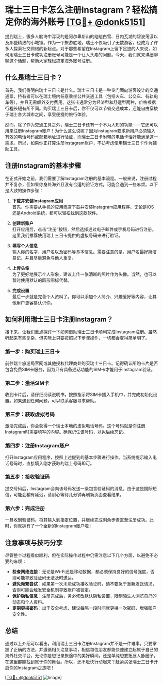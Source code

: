 # 瑞士三日卡怎么注册Instagram？轻松搞定你的海外账号 [[TG💪+ @donk5151](https://t.me/s/donk5151)]

提到瑞士，很多人脑海中浮现的是阿尔卑斯山的皑皑白雪、日内瓦湖的碧波荡漾以及那些精致的小城镇。作为一个旅游胜地，瑞士不仅吸引了无数游客，也成为了许多人探索社交网络的新起点。对于那些希望在Instagram上留下足迹的人来说，如何用瑞士三日卡成功注册账号可能是一个让人头疼的问题。今天，我们就来详细聊聊这个话题，帮助大家轻松搞定海外账号注册。

## 什么是瑞士三日卡？

首先，我们得明白瑞士三日卡是什么。瑞士三日卡是一种专门面向游客设计的交通通票，持有者可以在瑞士境内任意乘坐公共交通工具（包括火车、公交车、有轨电车等），并且无需额外支付费用。这张卡通常分为经济型和舒适型两种，价格根据行程长短有所不同。购买瑞士三日卡后，你不仅可以节省交通成本，还能自由穿梭于瑞士各大城市之间，享受便捷的旅行体验。

然而，除了作为交通工具之外，瑞士三日卡还有一个不为人知的功能——它还可以用来注册Instagram账户！为什么这么说呢？因为Instagram要求新用户必须输入有效的电话号码或邮箱地址进行验证，而瑞士三日卡附带的电话卡恰好能满足这一需求。所以，如果你正打算注册Instagram账户，不妨考虑使用瑞士三日卡作为辅助工具。

## 注册Instagram的基本步骤

在正式开始之前，我们需要了解Instagram注册的基本流程。一般来说，注册过程并不复杂，但如果你身处海外且没有合适的验证方式，可能会遇到一些麻烦。以下是大致的操作步骤：

1. **下载并安装Instagram应用**  
   首先，你需要从手机的应用商店下载并安装Instagram应用程序。无论是iOS还是Android系统，都可以轻松找到这款软件。

2. **创建新账户**  
   打开应用后，点击“注册”按钮，然后选择通过电子邮件或手机号码进行注册。这里我们推荐使用瑞士三日卡提供的虚拟号码来进行验证。

3. **填写个人信息**  
   输入你的名字、用户名以及密码等基本信息。需要注意的是，用户名最好简洁易记，并且尽量避免与他人重复。

4. **上传头像**  
   为了更好地展示个人形象，建议上传一张清晰的照片作为头像。当然，也可以暂时使用默认的圆形图标代替。

5. **完成设置**  
   最后一步就是完善个人资料了。你可以添加个人简介、兴趣爱好等内容，让其他用户更容易认识你。

## 如何利用瑞士三日卡注册Instagram？

接下来，让我们重点探讨一下如何借助瑞士三日卡顺利完成Instagram注册。虽然听起来有些复杂，但实际上只要按照以下步骤操作，一切都会变得简单明了。

### 第一步：购买瑞士三日卡

前往瑞士旅游局官网或其他授权代理商处购买瑞士三日卡。记得确认所购卡片是否包含免费SIM卡服务，因为只有具备通话功能的SIM卡才能用于Instagram验证。

### 第二步：激活SIM卡

收到卡片后，请仔细阅读说明书，按照指示将SIM卡插入手机中，并完成初始化设置。如果遇到任何问题，可以联系客服寻求帮助。

### 第三步：获取虚拟号码

激活完成后，你会获得一个瑞士本地的虚拟电话号码。这个号码就是你注册Instagram时需要填写的内容。确保记住该号码，以免后续忘记。

### 第四步：注册Instagram账户

打开Instagram应用程序，按照上述提到的基本步骤进行操作。当系统提示输入电话号码时，直接填入刚才获取的瑞士号码即可。

### 第五步：接收验证码

提交号码后，Instagram会向该号码发送一条包含验证码的消息。由于这是国际短信，可能会稍有延迟，请耐心等待几分钟再刷新页面查看结果。

### 第六步：完成注册

一旦收到验证码，将其输入到指定位置，并继续完成剩余步骤直至注册成功。此时，你就拥有了一个全新的Instagram账户啦！

## 注意事项与技巧分享

尽管整个过程看似顺利，但在实际操作过程中仍需注意以下几个方面，以避免不必要的麻烦：

- **检查网络连接**：无论是Wi-Fi还是移动数据，都必须保持良好的信号强度，否则可能导致验证码无法及时送达。
- **避免频繁尝试**：如果第一次未能成功接收验证码，请不要急于重新发送请求，否则可能会触发安全机制导致账户被锁定。
- **保护隐私信息**：注册完成后，务必修改默认隐私设置，限制陌生人浏览自己的动态和个人资料。
- **定期更换密码**：出于安全考虑，建议每隔一段时间就更换一次密码，增强账户安全性。

## 总结

通过以上介绍可以看出，利用瑞士三日卡注册Instagram并不是一件难事。只要掌握了正确的方法，并遵循相关注意事项，相信每位朋友都能快速建立起属于自己的海外社交平台。无论你是想记录旅途中的美好瞬间，还是单纯想要拓展人脉圈子，在这里都能找到属于你的舞台。所以，还不赶快行动起来？赶紧买张瑞士三日卡开启你的Instagram之旅吧！

[[TG💪+ @donk5151](https://t.me/s/donk5151) ![Image](https://i.postimg.cc/rwNCRYN7/Snipaste-2025-04-30-17-27-05.png)]